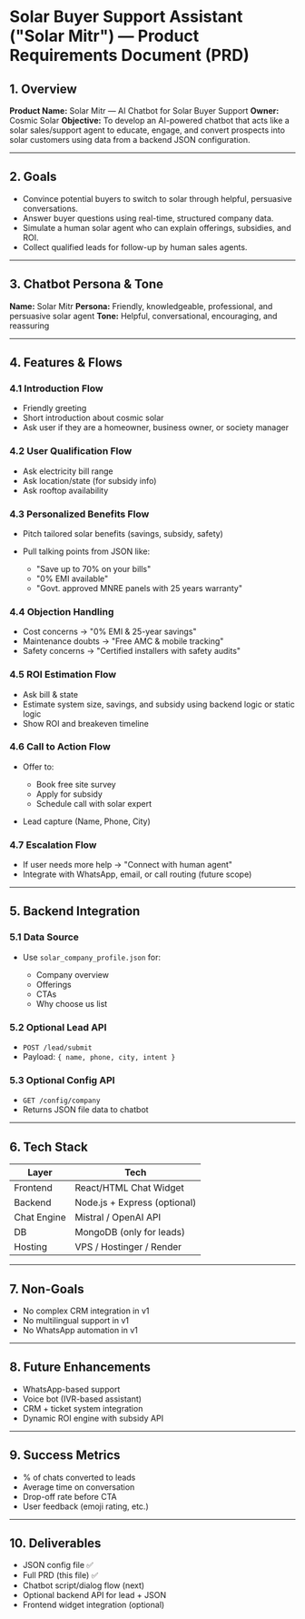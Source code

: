 # Solar Buyer Support Assistant ("Solar Mitr") — Product Requirements Document (PRD)

## 1. Overview

**Product Name:** Solar Mitr — AI Chatbot for Solar Buyer Support
**Owner:** Cosmic Solar
**Objective:** To develop an AI-powered chatbot that acts like a solar sales/support agent to educate, engage, and convert prospects into solar customers using data from a backend JSON configuration.

---

## 2. Goals

* Convince potential buyers to switch to solar through helpful, persuasive conversations.
* Answer buyer questions using real-time, structured company data.
* Simulate a human solar agent who can explain offerings, subsidies, and ROI.
* Collect qualified leads for follow-up by human sales agents.

---

## 3. Chatbot Persona & Tone

**Name:** Solar Mitr
**Persona:** Friendly, knowledgeable, professional, and persuasive solar agent
**Tone:** Helpful, conversational, encouraging, and reassuring

---

## 4. Features & Flows

### 4.1 Introduction Flow

* Friendly greeting
* Short introduction about cosmic solar 
* Ask user if they are a homeowner, business owner, or society manager

### 4.2 User Qualification Flow

* Ask electricity bill range
* Ask location/state (for subsidy info)
* Ask rooftop availability

### 4.3 Personalized Benefits Flow

* Pitch tailored solar benefits (savings, subsidy, safety)
* Pull talking points from JSON like:

  * "Save up to 70% on your bills"
  * "0% EMI available"
  * "Govt. approved MNRE panels with 25 years warranty"

### 4.4 Objection Handling

* Cost concerns → "0% EMI & 25-year savings"
* Maintenance doubts → "Free AMC & mobile tracking"
* Safety concerns → "Certified installers with safety audits"

### 4.5 ROI Estimation Flow

* Ask bill & state
* Estimate system size, savings, and subsidy using backend logic or static logic
* Show ROI and breakeven timeline

### 4.6 Call to Action Flow

* Offer to:

  * Book free site survey
  * Apply for subsidy
  * Schedule call with solar expert
* Lead capture (Name, Phone, City)

### 4.7 Escalation Flow

* If user needs more help → "Connect with human agent"
* Integrate with WhatsApp, email, or call routing (future scope)

---

## 5. Backend Integration

### 5.1 Data Source

* Use `solar_company_profile.json` for:

  * Company overview
  * Offerings
  * CTAs
  * Why choose us list

### 5.2 Optional Lead API

* `POST /lead/submit`
* Payload: `{ name, phone, city, intent }`

### 5.3 Optional Config API

* `GET /config/company`
* Returns JSON file data to chatbot

---

## 6. Tech Stack

| Layer       | Tech                         |
| ----------- | ---------------------------- |
| Frontend    | React/HTML Chat Widget       |
| Backend     | Node.js + Express (optional) |
| Chat Engine | Mistral / OpenAI API         |
| DB          | MongoDB (only for leads)     |
| Hosting     | VPS / Hostinger / Render     |

---

## 7. Non-Goals

* No complex CRM integration in v1
* No multilingual support in v1
* No WhatsApp automation in v1

---

## 8. Future Enhancements

* WhatsApp-based support
* Voice bot (IVR-based assistant)
* CRM + ticket system integration
* Dynamic ROI engine with subsidy API

---

## 9. Success Metrics

* % of chats converted to leads
* Average time on conversation
* Drop-off rate before CTA
* User feedback (emoji rating, etc.)

---

## 10. Deliverables

* JSON config file ✅
* Full PRD (this file) ✅
* Chatbot script/dialog flow (next)
* Optional backend API for lead + JSON
* Frontend widget integration (optional)
